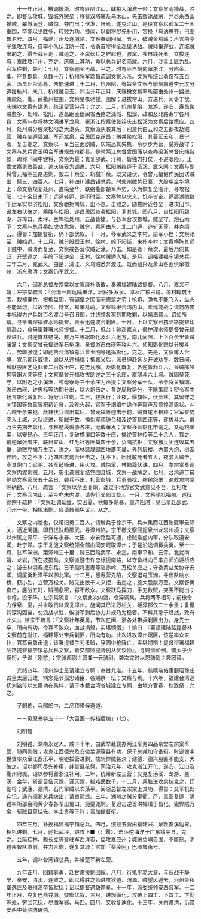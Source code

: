 <!-- { "loadSidebar": true } -->
　　十一年正月，檄调援浙。时粤匪陷江山，肆掠大溪滩一带；文察冒雨搏战，胜之。即督队攻城，毁城外贼垒；移营双塔底及乌木山，先击败诱战贼，并尽杀西山援贼。攀城而登，贼惊，夺门出；伏发，歼焉，遂克江山。是役文察以孤军二千困重围，卒能以少胜多，转败为功。捷闻，以副将尽先补用，赏换「乌讷思齐」巴图鲁名号。四月，福建汀州及连城陷，文察奉调回闽。五月，破贼金鸡岭；声言由亨子堡攻连城，自率小队伏江防一带，令勇首廖得全赴堡诱敌。贼倾巢迎战，连城贼出助之，得全战且走；贼追之，不虞伏兵之猝起也，骇窜，多自践死者。立拔连城；乘胜攻汀州，克之。庆端上其功，命以总兵记名简放。六月，沙县土匪为乱，官军往剿，失利；七月，文察驰至再战，平之。时粤匪自皖南窜浙江，分陷金、衢、严各郡县，众数十万；杭州将军瑞昌疏调文察入浙。文察所统台勇仅存五百余，派员赴台添募，未能速进；十二月，杭州陷，有旨令文察与前皖南道李元度分道援杭州。未几，杭州贼自去。同治元年正月，庆端檄文察率所部由处州一路进，兼顾处、衢。适衢州被围，文察星夜驰援，围解；进拔常山，方进兵，闻讣丁忧。庆端以文察有谋勇，疏请留营带兵；允之。二月，杭州复陷，龙游、遂安、寿昌聚贼愈多，处州、松阳、遂昌踞匪偪闽省西路之浦城、松溪、政和及北路寿宁各州县；文察与参将林文明进军龙泉，署浙江按察使张铨庆出松溪为文察后路策应。四月，处州贼分股聚松阳之大港头，文察派队袭其后；别遣兵由云和之五都夜劫贼营，贼弃垒遁碧湖。军还龙泉，会民团克遂昌；贼并聚松阳，其蔓延云和、景宁者，复击走之。文察以一军当三面剧贼，庆端恐其失机，令步步为营，妥筹战守；文察与总兵曾玉明合军进规处州郡县。是时两江总督曾国藩以查办闽浙总督庆端各款，疏称『闽中健将，文察为最；克复邵武、汀州，皆独力打仗，不避艰险』。上嘉文察勇敢善战，谕庆端妥为调遣。六月，松阳贼络绎于汤溪、武义间；文察与副将曾元福等三路进剿，毁二十余垒，斩馘千余。既又设伏，令曾元福假作民团诱贼出，殪三、四百人。七月，补四川建昌镇总兵。时处州贼势已衰，大股屯金华境上；命文察规复处州、直捣金华，联络衢郡楚军声势，以为恢复全浙计。寻攻松阳，七十余日未下；远道转运，饷不时至。文察勉以忠义，饥卒皆奋。适碧湖贼数千运军实以济松阳，文察驰扼南坑，出不意，击败之，随拔附近各垒；进攻旧市，设左右伏破之。乘胜与松阳、遂昌民团夜袭松阳，复其城。闰八月，自松阳历碧湖、苏埠口、太坪、兰埠抵处州，五战皆捷。与各军合攻郡城，贼坚守，炮石雨下；文察与总兵秦如虎攻愈急，贼穷，乘间由东、北二门遁，追斩无算，并克缙云。得旨：加提督衔，仍下部优叙。十一月，移军武义之李村，前军小挫；文察驰至，贼始退。十二月，贼分股踞王村、徐村、岭下阳街，来扑李村；文察横陈其师于贼中，贼溃而复至，文察戒各营俟贼近濠，乃击。如是者十余次，最后乃伺其归，开壁逐之，平岭下阳逆垒；王村、徐村贼遁入城。是月，调福建福宁镇总兵。二年二月，克武义。由是，浦江、义乌贼悉奔渡江。既而绍兴及萧山各匪俱窜徽州，浙东肃清；文察仍军武义。

　　六月，闽浙总督左宗棠以文察廉朴勇敢，奏署福建陆路提督。八月，嘉义不靖；左宗棠疏言：『台湾一郡远隔重洋，居民多系泉、漳及广东占籍。每村辄筑土围、栽植栗竹，根柢盘固，有碉堡之固而无修筑之劳；枪炮、弹丸不能飞入，纵火不能延烧。以故恃险、恃富，易肇乱萌。文察籍隶台湾内山，素称能战；请饬酌带本标得力弁兵数百名渡台号召旧部，并统领各军刻期攻剿，以靖海疆』。诏如所请。寻令署理福建水师提督，责令迅速渡台剿匪。十月，上以文察已携陆路提督印信赴台，命毋庸兼署水师提督。十二月，抵台；驰赴嘉义，偕护理水师提督曾元福议进兵。时逆首林戆晟、戴万生等踞彰化及斗六地方，南北间阻，上下百余里皆贼藩篱；文察促曾元福进军石龟溪，亲督游击白瑛等攻斗六。侦知彰化贼以分援斗六，势颇张惶；即驰告台湾镇总兵曾玉明等迅捣彰化，克之。先是，文察甫入台境，宣示朝廷威德，谕以从违祸福；抵嘉义后，派员绅赴各乡开诚劝导。数日间，缚献股匪乞免罪者二百数十庄，逆势瓦解。及彰化既复，各逆皆趋斗六，枭贼陈哑狗等踞大突等庄；文察偕曾元福攻拔助逆之三十余庄，直薄斗六土城。贼固垒死守，以附近之小溪洲、鸭母寮等三十余庄为声援；文察分军十队，令参将关镇国、游击白瑛、许忠标等约期分出，以大炮击之。各逆局散势分，不能策应；密令军中扬言彰化贼复起，将分兵往剿。次日，拔队行；此夜，偃旗帜，伏蔗林。其留守之关镇国等数营皆积薪近舍，及晚火起，官军于烟焰中诡作奔窜声及惊惶溃毙状。斗六贼千余来犯，蔗林伏兵潜出其后、曾元福等迎击于前，贼首尾不相顾；官军乘势突入土城，大队继进，斩馘无数，擒伪军师锺合和及逆首蔡四正等，遂拔斗六。戴万生先期奔彰化，与林戆晟煽胁各庄，无敢薙发；文察移师彰化申谕之，又运粮赈粜，以安民心。三年正月，复破樵溪口等数十庄，擒逆首林传等二十余人，戮之。戴逆窜张厝庄，联目宜山、红毛社等匪巢四十余，负隅抗拒；文察檄兵团连毁其五巢，谕贼党擒万生至，诛之。而林赣晟踞四块厝老巢，外列层楼、内置大炮，树密径险，攻之不下；乃四围筑炮台环击之，犹不下。因觅敢死者五人，夜潜入贼垒，塞其炮门；迟明，各军鼓噪进，用火攻。贼惊窜，林戆晟伏诛。四月，左宗棠奏调文察内渡剿贼。五月，彰化逸贼复结党围县城，文察一战解之。七月，台湾道丁曰健劾文察家居五十余日、顿兵不出，扎营彰城，兵勇骚扰，绅民怨恨；谕敕左宗棠等确勘。八月，疏言：『文察以余匪复炽，诿过于地方官文武意见不合，互相攻讦；文察回内山，至今亦未内渡。请先行交部议处』。十月，文察驰抵福州。巡抚徐宗干疏称：『文察赴调延缓，实因夏、秋每多飓暴，重洋阻滞；见已星赴邵武、汀州一带，相机堵剿。应请敕部免议』。从之。

　　文察之内渡也，仅带旧勇二百人，请增兵于徐宗干。兵未集而江西败匪窜云际关，逼近闽疆，即日拔队趋邵武。寻漳州陷，宗干檄文察回扼泉州龙岩州境；文察以州属之漳平、宁洋与永春、大田、永安路路可通，虑贼乘虚内窜，分队取道安溪，赴宁洋。宗干复促文察统领全部由同安规取漳州；于是沿途调募兵勇。至十一月，驻军洋洲，距漳州三十里；贼已西陷武平、永定，南窜平和、云霄，北扰南靖、龙岩，所在披猖矣。文察派游击许忠标扼南路，以守备林向日率舟师泊湘桥应之；游击林崇春扼东路，已革副将惠寿等驻赤岭、万松关应之；守备黄益龙协守安溪，调厦勇赴漳平以御北窜。十二月，惠寿营先陷，文察退屯玉洲。寻出队响水桥，获小胜，立营万松关。贼先出数千人来拒，击走之；旋大股数万至，文察督勇奋击，鏖战五时，贼围愈密，寡不敌众。文察跃马挥刀，手刃数贼，突围不能出；中枪，没于阵。左宗棠疏言：『文察此次内渡，仓猝调集，兵将两不相习；前檄令力保泉、厦，并未敢责以规复漳州。旋闻其已进万松关，距漳郡仅二十余里；复檄其深沟固垒，勿浪战求胜，俟浙军到后协力并规乃为稳着。不料其急于趋战，致有此失』。徐宗干疏言：『文察壮年英勇，节次在闽、浙各处带兵剿匪出力，身先士卒，所向有功。今寡不敌众，血战捐躯，实堪悯惜』！谕曰：『署福建陆路提督林文察前在浙江、福建等处带兵剿匪，所向有功。此次进攻漳州踞匪，该逆率众来扑，官军奋勇击退；该署提督手刃多贼，猝因中枪阵亡，实堪悯恻！提督衔署福建陆路提督福宁镇总兵林文察，着交部照提督例从优议恤』。寻赐恤如例，赠太子少保衔，予谥「刚愍」；赏骑都尉世职兼一云骑尉，袭次完时以恩骑尉世袭罔替。

　　光绪四年，漳州绅土呈请建立专祠；奉旨允准。十五年，慈禧端佑康颐昭豫庄诚皇太后归政，悯念亮节孤忠诸臣，各赐祭一坛；文察与焉。十六年，福建台湾巡抚刘铭传以文察功在桑梓，请于本籍台湾省城建立专祠，由地方官春、秋致祭；允之。

　　子朝栋，兵部郎中、二品顶带候选道。

　　－－见原书卷五十一「大臣画一传档后编」（七）。

　　刘明镫

　　刘明镫，湖南永定人。咸丰十年，由武举赴襄办两江军务四品京堂左宗棠军营，随同剿贼；攻克江西德兴及安徽婺源等县有功，保千总并加守备衔。时逆酋李世贤率众窜江西乐平，明镫拔营进剿，擒斩悍贼甚众；建德、德兴股匪不能支，大破之。诏以都司尽先补用，并赏戴花翎。同治元年，攻克浙江开化、遂安、江山及衢州府城，诏以参将留浙江补用。二年，统带新左三营；又克复汤溪、龙游、兰溪、金华，斩逆目俈天豫、谨天豫，拔难民数千。十二月，乘胜进攻余杭克之，迁副将；武康、德清、石门窜贼以次荡平。闽浙总督左宗棠上其功，得旨：交军机处存记，遇有闽浙总兵缺出，请旨简放。三年，湖州之贼分窜衢、严，意图复逞；明镫率所部会同黄少春各军出蜀口，扼要兜剿。复追击逆首洪幅瑱于昌化，毙悍贼万余，斩贼目莫桂先、李士贵等于阵；赏加提督衔。

　　四年三月，补授福建福宁镇总兵。四月，统领五营由福建兴、泉赴安溪边界，相机进剿。七月，驰抵武坪，进攻下■〈氵覇〉，击汪逆海洋于广东镇平县，克之。会简桂林、赖长立等营驻军西洋市，偪攻嘉应州；城贼负嵎自固，不能制。明镫疾督队直前，并力合剿，遂复其城；赏加「斐凌阿」巴图鲁勇号。

　　五年，调补台湾镇总兵，并带楚军新左营。

　　九年正月，回籍募勇，赴甘肃援剿回寇。八月，行抵平凉大营，与寇战于静宁、秦安、清水，连败之。即以得胜之师进攻狄道、渭源，贼望风遁去，河州金积堡逸匪及岷州溃卒皆就抚；诏以提督遇缺题奏。十一年，派委统领安西各军。十二年正月，克复巴燕戎城，交部优叙。三月，进规循化，攻破上四工、下四工、卞勤等处，穷回乞抚，尽缴军器、马匹。四月，又收复迪化。十三年，关内肃清，仍带安西中营驻防碾伯。

